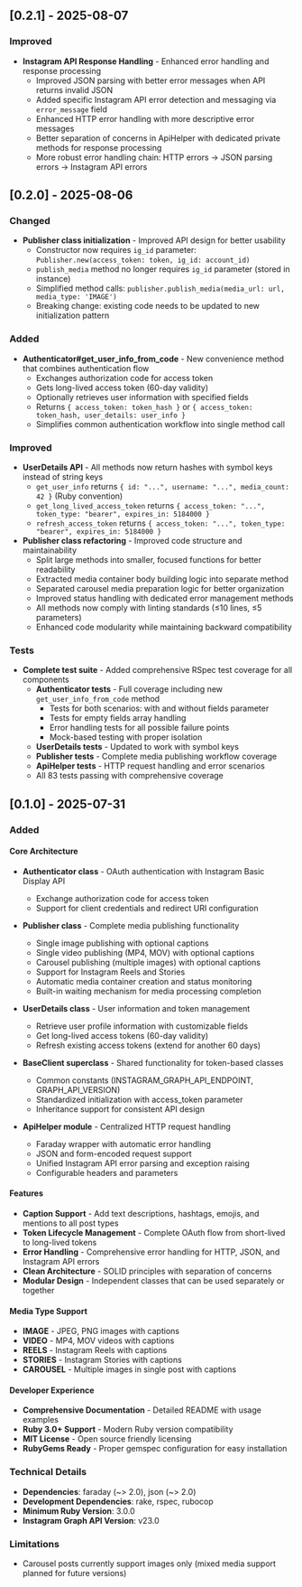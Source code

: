## [0.2.1] - 2025-08-07

### Improved
- **Instagram API Response Handling** - Enhanced error handling and response processing
  - Improved JSON parsing with better error messages when API returns invalid JSON
  - Added specific Instagram API error detection and messaging via `error_message` field
  - Enhanced HTTP error handling with more descriptive error messages
  - Better separation of concerns in ApiHelper with dedicated private methods for response processing
  - More robust error handling chain: HTTP errors → JSON parsing errors → Instagram API errors

## [0.2.0] - 2025-08-06

### Changed
- **Publisher class initialization** - Improved API design for better usability
  - Constructor now requires `ig_id` parameter: `Publisher.new(access_token: token, ig_id: account_id)`
  - `publish_media` method no longer requires `ig_id` parameter (stored in instance)
  - Simplified method calls: `publisher.publish_media(media_url: url, media_type: 'IMAGE')`
  - Breaking change: existing code needs to be updated to new initialization pattern

### Added
- **Authenticator#get_user_info_from_code** - New convenience method that combines authentication flow
  - Exchanges authorization code for access token
  - Gets long-lived access token (60-day validity)
  - Optionally retrieves user information with specified fields
  - Returns `{ access_token: token_hash }` or `{ access_token: token_hash, user_details: user_info }`
  - Simplifies common authentication workflow into single method call

### Improved
- **UserDetails API** - All methods now return hashes with symbol keys instead of string keys
  - `get_user_info` returns `{ id: "...", username: "...", media_count: 42 }` (Ruby convention)
  - `get_long_lived_access_token` returns `{ access_token: "...", token_type: "bearer", expires_in: 5184000 }`
  - `refresh_access_token` returns `{ access_token: "...", token_type: "bearer", expires_in: 5184000 }`
- **Publisher class refactoring** - Improved code structure and maintainability
  - Split large methods into smaller, focused functions for better readability
  - Extracted media container body building logic into separate method
  - Separated carousel media preparation logic for better organization
  - Improved status handling with dedicated error management methods
  - All methods now comply with linting standards (≤10 lines, ≤5 parameters)
  - Enhanced code modularity while maintaining backward compatibility

### Tests
- **Complete test suite** - Added comprehensive RSpec test coverage for all components
  - **Authenticator tests** - Full coverage including new `get_user_info_from_code` method
    - Tests for both scenarios: with and without fields parameter
    - Tests for empty fields array handling
    - Error handling tests for all possible failure points
    - Mock-based testing with proper isolation
  - **UserDetails tests** - Updated to work with symbol keys
  - **Publisher tests** - Complete media publishing workflow coverage
  - **ApiHelper tests** - HTTP request handling and error scenarios
  - All 83 tests passing with comprehensive coverage

## [0.1.0] - 2025-07-31

### Added

#### Core Architecture
- **Authenticator class** - OAuth authentication with Instagram Basic Display API
  - Exchange authorization code for access token
  - Support for client credentials and redirect URI configuration

- **Publisher class** - Complete media publishing functionality
  - Single image publishing with optional captions
  - Single video publishing (MP4, MOV) with optional captions
  - Carousel publishing (multiple images) with optional captions
  - Support for Instagram Reels and Stories
  - Automatic media container creation and status monitoring
  - Built-in waiting mechanism for media processing completion

- **UserDetails class** - User information and token management
  - Retrieve user profile information with customizable fields
  - Get long-lived access tokens (60-day validity)
  - Refresh existing access tokens (extend for another 60 days)

- **BaseClient superclass** - Shared functionality for token-based classes
  - Common constants (INSTAGRAM_GRAPH_API_ENDPOINT, GRAPH_API_VERSION)
  - Standardized initialization with access_token parameter
  - Inheritance support for consistent API design

- **ApiHelper module** - Centralized HTTP request handling
  - Faraday wrapper with automatic error handling
  - JSON and form-encoded request support
  - Unified Instagram API error parsing and exception raising
  - Configurable headers and parameters

#### Features
- **Caption Support** - Add text descriptions, hashtags, emojis, and mentions to all post types
- **Token Lifecycle Management** - Complete OAuth flow from short-lived to long-lived tokens
- **Error Handling** - Comprehensive error handling for HTTP, JSON, and Instagram API errors
- **Clean Architecture** - SOLID principles with separation of concerns
- **Modular Design** - Independent classes that can be used separately or together

#### Media Type Support
- **IMAGE** - JPEG, PNG images with captions
- **VIDEO** - MP4, MOV videos with captions  
- **REELS** - Instagram Reels with captions
- **STORIES** - Instagram Stories with captions
- **CAROUSEL** - Multiple images in single post with captions

#### Developer Experience
- **Comprehensive Documentation** - Detailed README with usage examples
- **Ruby 3.0+ Support** - Modern Ruby version compatibility
- **MIT License** - Open source friendly licensing
- **RubyGems Ready** - Proper gemspec configuration for easy installation

### Technical Details
- **Dependencies**: faraday (~> 2.0), json (~> 2.0)
- **Development Dependencies**: rake, rspec, rubocop
- **Minimum Ruby Version**: 3.0.0
- **Instagram Graph API Version**: v23.0

### Limitations
- Carousel posts currently support images only (mixed media support planned for future versions)

